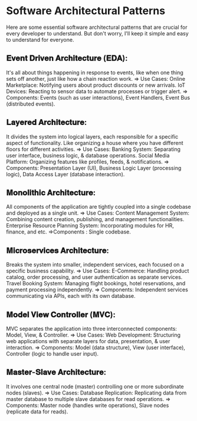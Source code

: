 # Software Architectural Patterns

Here are some essential software architectural patterns that are crucial for every developer to understand. 
But don't worry, I'll keep it simple and easy to understand for everyone.

## 𝐄𝐯𝐞𝐧𝐭 𝐃𝐫𝐢𝐯𝐞𝐧 𝐀𝐫𝐜𝐡𝐢𝐭𝐞𝐜𝐭𝐮𝐫𝐞 (𝐄𝐃𝐀): 
It's all about things happening in response to events, like when one thing sets off another, just like how a chain reaction work.
=> Use Cases:
Online Marketplace: Notifying users about product discounts or new arrivals.
IoT Devices: Reacting to sensor data to automate processes or trigger alert.
=> Components: 
Events (such as user interactions), Event Handlers, Event Bus (distributed events).

## 𝐋𝐚𝐲𝐞𝐫𝐞𝐝 𝐀𝐫𝐜𝐡𝐢𝐭𝐞𝐜𝐭𝐮𝐫𝐞:
It divides the system into logical layers, each responsible for a specific aspect of functionality. Like organizing a house where you have different floors for different activities.
=> Use Cases:
Banking System: Separating user interface, business logic, & database operations.
Social Media Platform: Organizing features like profiles, feeds, & notifications.
=> Components: 
Presentation Layer (UI), Business Logic Layer (processing logic), Data Access Layer (database interaction).

## 𝐌𝐨𝐧𝐨𝐥𝐢𝐭𝐡𝐢𝐜 𝐀𝐫𝐜𝐡𝐢𝐭𝐞𝐜𝐭𝐮𝐫𝐞:
All components of the application are tightly coupled into a single codebase and deployed as a single unit.
=> Use Cases:
Content Management System: Combining content creation, publishing, and management functionalities.
Enterprise Resource Planning System: Incorporating modules for HR, finance, and etc.
=>Components : Single codebase.

## 𝐌𝐢𝐜𝐫𝐨𝐬𝐞𝐫𝐯𝐢𝐜𝐞𝐬 𝐀𝐫𝐜𝐡𝐢𝐭𝐞𝐜𝐭𝐮𝐫𝐞:
Breaks the system into smaller, independent services, each focused on a specific business capability.
=> Use Cases:
E-Commerce: Handling product catalog, order processing, and user authentication as separate services.
Travel Booking System: Managing flight bookings, hotel reservations, and payment processing independently.
=> Components: 
Independent services communicating via APIs, each with its own database.

## 𝐌𝐨𝐝𝐞𝐥 𝐕𝐢𝐞𝐰 𝐂𝐨𝐧𝐭𝐫𝐨𝐥𝐥𝐞𝐫 (𝐌𝐕𝐂):
MVC separates the application into three interconnected components: Model, View, & Controller. 
=> Use Cases: 
Web Development: Structuring web applications with separate layers for data, presentation, & user interaction.
=> Components: 
Model (data structure), View (user interface), Controller (logic to handle user input).

## 𝐌𝐚𝐬𝐭𝐞𝐫-𝐒𝐥𝐚𝐯𝐞 𝐀𝐫𝐜𝐡𝐢𝐭𝐞𝐜𝐭𝐮𝐫𝐞:
It involves one central node (master) controlling one or more subordinate nodes (slaves). 
=> Use Cases: 
Database Replication: Replicating data from master database to multiple slave databases for read operations.
=> Components: 
Master node (handles write operations), Slave nodes (replicate data for reads).
